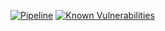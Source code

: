 [![Pipeline](https://github.com/alabras/search-challenge-web/actions/workflows/pipeline.yml/badge.svg)](https://github.com/alabras/search-challenge-web/actions)
[![Known Vulnerabilities](https://snyk.io/test/github/alabras/search-challenge-web/badge.svg)](https://snyk.io/test/github/alabras/search-challenge-web)
